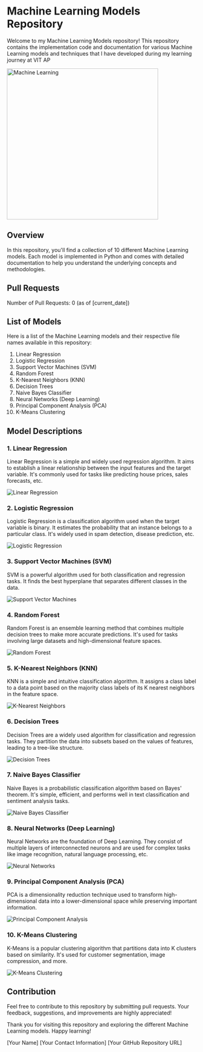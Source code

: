 # Machine Learning Models Repository

Welcome to my Machine Learning Models repository! This repository contains the implementation code and documentation for various Machine Learning models and techniques that I have developed during my learning journey at VIT AP 

<img align="center" alt="Machine Learning" width="400" src="[https://www.google.com/search?q=machine+learning&tbm=isch&ved=2ahUKEwj0w6TVpLGAAxXt_zgGHUvFBGEQ2-cCegQIABAA&oq&gs_lcp=CgNpbWcQARgDMgcIIxDqAhAnMgcIIxDqAhAnMgcIIxDqAhAnMgcIIxDqAhAnMgcIIxDqAhAnMgcIIxDqAhAnMgcIIxDqAhAnMgcIIxDqAhAnMgcIIxDqAhAnMgcIIxDqAhAnOgQIIxAnUK0GWJ0OYJgdaAFwAHgDgAF6iAGEDZIBBDEwLjeYAQCgAQGqAQtnd3Mtd2l6LWltZ7ABCsABAQ&sclient=img&ei=4aTDZLTPO-3_4-EPy4qTiAY&bih=573&biw=1280#imgrc=8OukywakkwfAgM](https://github.com/Arya920/Different-ML-Models/blob/master/12.%20Images/ML.jpg)" >

## Overview

In this repository, you'll find a collection of 10 different Machine Learning models. Each model is implemented in Python and comes with detailed documentation to help you understand the underlying concepts and methodologies.

## Pull Requests

Number of Pull Requests: 0 (as of [current_date])

## List of Models

Here is a list of the Machine Learning models and their respective file names available in this repository:

1. Linear Regression
2. Logistic Regression
3. Support Vector Machines (SVM)
4. Random Forest
5. K-Nearest Neighbors (KNN)
6. Decision Trees
7. Naive Bayes Classifier
8. Neural Networks (Deep Learning)
9. Principal Component Analysis (PCA)
10. K-Means Clustering

## Model Descriptions

### 1. Linear Regression
Linear Regression is a simple and widely used regression algorithm. It aims to establish a linear relationship between the input features and the target variable. It's commonly used for tasks like predicting house prices, sales forecasts, etc.

![Linear Regression](insert_image_url_here)

### 2. Logistic Regression
Logistic Regression is a classification algorithm used when the target variable is binary. It estimates the probability that an instance belongs to a particular class. It's widely used in spam detection, disease prediction, etc.

![Logistic Regression](insert_image_url_here)

### 3. Support Vector Machines (SVM)
SVM is a powerful algorithm used for both classification and regression tasks. It finds the best hyperplane that separates different classes in the data.

![Support Vector Machines](insert_image_url_here)

### 4. Random Forest
Random Forest is an ensemble learning method that combines multiple decision trees to make more accurate predictions. It's used for tasks involving large datasets and high-dimensional feature spaces.

![Random Forest](insert_image_url_here)

### 5. K-Nearest Neighbors (KNN)
KNN is a simple and intuitive classification algorithm. It assigns a class label to a data point based on the majority class labels of its K nearest neighbors in the feature space.

![K-Nearest Neighbors](insert_image_url_here)

### 6. Decision Trees
Decision Trees are a widely used algorithm for classification and regression tasks. They partition the data into subsets based on the values of features, leading to a tree-like structure.

![Decision Trees](insert_image_url_here)

### 7. Naive Bayes Classifier
Naive Bayes is a probabilistic classification algorithm based on Bayes' theorem. It's simple, efficient, and performs well in text classification and sentiment analysis tasks.

![Naive Bayes Classifier](insert_image_url_here)

### 8. Neural Networks (Deep Learning)
Neural Networks are the foundation of Deep Learning. They consist of multiple layers of interconnected neurons and are used for complex tasks like image recognition, natural language processing, etc.

![Neural Networks](insert_image_url_here)

### 9. Principal Component Analysis (PCA)
PCA is a dimensionality reduction technique used to transform high-dimensional data into a lower-dimensional space while preserving important information.

![Principal Component Analysis](insert_image_url_here)

### 10. K-Means Clustering
K-Means is a popular clustering algorithm that partitions data into K clusters based on similarity. It's used for customer segmentation, image compression, and more.

![K-Means Clustering](insert_image_url_here)

## Contribution

Feel free to contribute to this repository by submitting pull requests. Your feedback, suggestions, and improvements are highly appreciated!

Thank you for visiting this repository and exploring the different Machine Learning models. Happy learning!

[Your Name]
[Your Contact Information]
[Your GitHub Repository URL]
